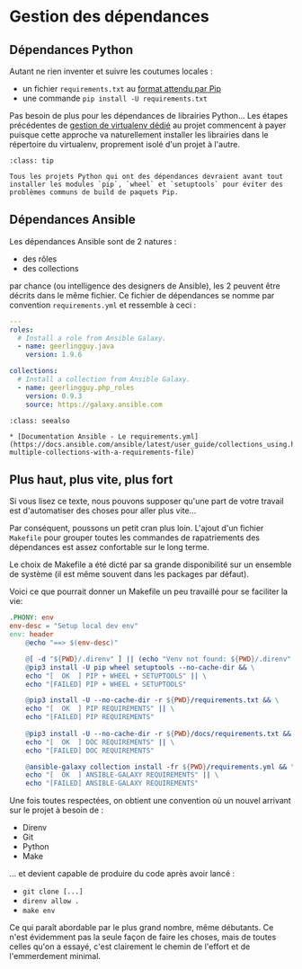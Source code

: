 # Gestion des dépendances

## Dépendances Python

Autant ne rien inventer et suivre les coutumes locales :

* un fichier `requirements.txt` au [format attendu par Pip](https://pip.pypa.io/en/latest/reference/requirements-file-format/)
* une commande `pip install -U requirements.txt`

Pas besoin de plus pour les dépendances de librairies Python... Les étapes précédentes de 
[gestion de virtualenv dédié](/exercises/basics/ex02-config.md) au projet commencent à payer puisque cette approche va naturellement 
installer les librairies dans le répertoire du virtualenv, proprement isolé d'un projet à l'autre.

```{admonition} Perle de sagesse
:class: tip

Tous les projets Python qui ont des dépendances devraient avant tout installer les modules `pip`, `wheel` et `setuptools` pour éviter des problèmes communs de build de paquets Pip.
```

## Dépendances Ansible

Les dépendances Ansible sont de 2 natures :

* des rôles
* des collections

par chance (ou intelligence des designers de Ansible), les 2 peuvent être décrits dans le même fichier. Ce fichier de 
dépendances se nomme par convention `requirements.yml` et ressemble à ceci :

```yaml
---
roles:
  # Install a role from Ansible Galaxy.
  - name: geerlingguy.java
    version: 1.9.6

collections:
  # Install a collection from Ansible Galaxy.
  - name: geerlingguy.php_roles
    version: 0.9.3
    source: https://galaxy.ansible.com
```

```{admonition} Approfondir
:class: seealso

* [Documentation Ansible - Le requirements.yml](https://docs.ansible.com/ansible/latest/user_guide/collections_using.html#install-multiple-collections-with-a-requirements-file)
```

## Plus haut, plus vite, plus fort

Si vous lisez ce texte, nous pouvons supposer qu'une part de votre travail est d'automatiser des choses pour aller plus vite...

Par conséquent, poussons un petit cran plus loin. L'ajout d'un fichier `Makefile` pour grouper toutes les commandes 
de rapatriements des dépendances est assez confortable sur le long terme.

Le choix de Makefile a été dicté par sa grande disponibilité sur un ensemble de système (il est même souvent dans les packages
par défaut).

Voici ce que pourrait donner un Makefile un peu travaillé pour se faciliter la vie:

```Makefile
.PHONY: env
env-desc = "Setup local dev env"
env: header
	@echo "==> $(env-desc)"

	@[ -d "${PWD}/.direnv" ] || (echo "Venv not found: ${PWD}/.direnv" && exit 1)
	@pip3 install -U pip wheel setuptools --no-cache-dir && \
	echo "[  OK  ] PIP + WHEEL + SETUPTOOLS" || \
	echo "[FAILED] PIP + WHEEL + SETUPTOOLS"

	@pip3 install -U --no-cache-dir -r ${PWD}/requirements.txt && \
	echo "[  OK  ] PIP REQUIREMENTS" || \
	echo "[FAILED] PIP REQUIREMENTS"
	
	@pip3 install -U --no-cache-dir -r ${PWD}/docs/requirements.txt && \
	echo "[  OK  ] DOC REQUIREMENTS" || \
	echo "[FAILED] DOC REQUIREMENTS"

	@ansible-galaxy collection install -fr ${PWD}/requirements.yml && \
	echo "[  OK  ] ANSIBLE-GALAXY REQUIREMENTS" || \
	echo "[FAILED] ANSIBLE-GALAXY REQUIREMENTS"
```

Une fois toutes [](__index.md) respectées, on obtient une convention où un nouvel arrivant sur le projet à besoin de :

* Direnv
* Git
* Python
* Make

... et devient capable de produire du code après avoir lancé :

* `git clone [...]`
* `direnv allow .`
* `make env`

Ce qui paraît abordable par le plus grand nombre, même débutants. Ce n'est évidemment pas la seule façon de faire les choses, 
mais de toutes celles qu'on a essayé, c'est clairement le chemin de l'effort et de l'emmerdement minimal.
